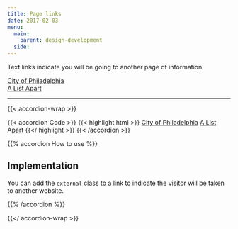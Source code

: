 ```yaml
---
title: Page links
date: 2017-02-03
menu:
  main:
    parent: design-development
  side:
---
```


Text links indicate you will be going to another page of information.

<a href="https://beta.phila.gov">City of Philadelphia</a>  
<a href="https://alistapart.com" class="external">A List Apart</a>

---

{{< accordion-wrap >}}

{{< accordion Code >}}
  {{< highlight html >}}
    <a href="https://beta.phila.gov">City of Philadelphia</a>
    <a href="https://alistapart.com" class="external">A List Apart</a>
  {{</ highlight >}}
{{< /accordion >}}

{{% accordion How to use %}}
## Implementation

You can add the `external` class to a link to indicate the visitor will be taken to another website. 

{{% /accordion %}}

{{</ accordion-wrap >}}
